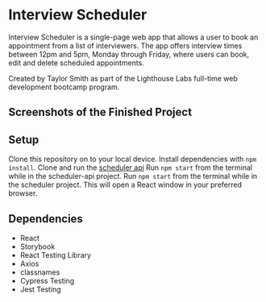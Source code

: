 # Interview Scheduler
Interview Scheduler is a single-page web app that allows a user to book an appointment from a list of interviewers. The app offers interview times between 12pm and 5pm, Monday through Friday, where users can book, edit and delete scheduled appointments.

Created by Taylor Smith as part of the Lighthouse Labs full-time web development bootcamp program. 

## Screenshots of the Finished Project

## Setup
Clone this repository on to your local device. 
Install dependencies with `npm install`.
Clone and run the [scheduler api](https://github.com/lighthouse-labs/scheduler-api)
Run `npm start` from the terminal while in the scheduler-api project.
Run `npm start` from the terminal while in the scheduler project.
This will open a React window in your preferred browser. 

## Dependencies
- React
- Storybook
- React Testing Library
- Axios
- classnames
- Cypress Testing
- Jest Testing

